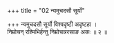 +++
title = "02 न्यमुचदसौ सूर्यो"

+++
न्यमुचदसौ सूर्यो विश्वदृष्टी अदृष्टहा ।  
निम्रोचन् रश्मिभिर्हन्तु निम्रोचन्नरसाङ अकः ॥ २ ॥